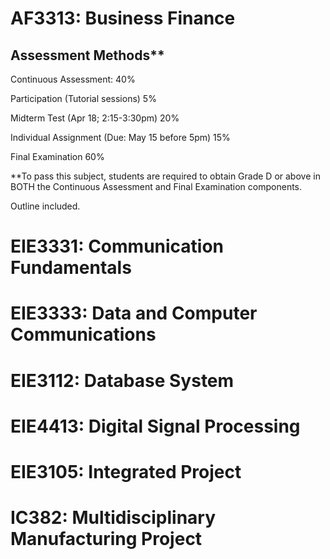 # AF3313: Business Finance

## Assessment Methods**

Continuous Assessment: 40%

  Participation (Tutorial sessions) 5%
  
  Midterm Test (Apr 18; 2:15-3:30pm) 20%
  
  Individual Assignment (Due: May 15 before 5pm) 15%
  
Final Examination 60%

**To pass this subject, students are required to obtain Grade D or above in BOTH the
Continuous Assessment and Final Examination components. 

Outline included.

# EIE3331: Communication Fundamentals

# EIE3333: Data and Computer Communications

# EIE3112: Database System

# EIE4413: Digital Signal Processing

# EIE3105: Integrated Project

# IC382: Multidisciplinary Manufacturing Project
